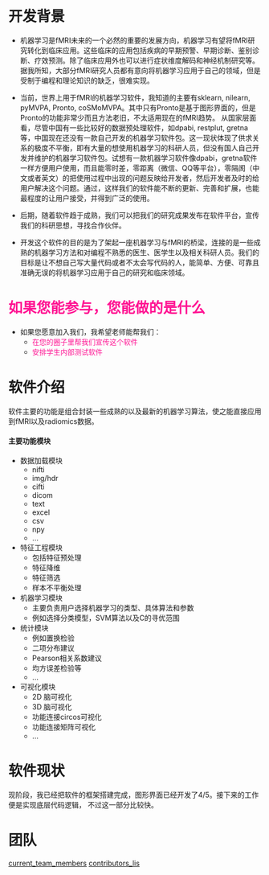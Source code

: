 # 开发背景
* 机器学习是fMRI未来的一个必然的重要的发展方向，机器学习有望将fMRI研究转化到临床应用。这些临床的应用包括疾病的早期预警、早期诊断、鉴别诊断、疗效预测。除了临床应用外也可以进行症状维度解码和神经机制研究等。
据我所知，大部分fMRI研究人员都有意向将机器学习应用于自己的领域，但是受制于编程和理论知识的缺乏，很难实现。

* 当前，世界上用于fMRI的机器学习软件，我知道的主要有sklearn, nilearn, pyMVPA, Pronto, coSMoMVPA。其中只有Pronto是基于图形界面的，但是Pronto的功能非常少而且方法老旧，不太适用现在的fMRI趋势。 从国家层面看，尽管中国有一些比较好的数据预处理软件，如dpabi, restplut, gretna等，中国现在还没有一款自己开发的机器学习软件包。这一现状体现了供求关系的极度不平衡，即有大量的想使用机器学习的科研人员，但没有国人自己开发并维护的机器学习软件包。试想有一款机器学习软件像dpabi，gretna软件一样方便用户使用，而且能零时差，零距离（微信、QQ等平台），零隔阂（中文或者英文）的把使用过程中出现的问题反映给开发者，然后开发者及时的给用户解决这个问题。通过，这样我们的软件能不断的更新、完善和扩展，也能最程度的让用户接受，并得到广泛的使用。

* 后期，随着软件趋于成熟，我们可以把我们的研究成果发布在软件平台，宣传我们的科研思想，寻找合作伙伴。

* 开发这个软件的目的是为了架起一座机器学习与fMRI的桥梁，连接的是一些成熟的机器学习方法和对编程不熟悉的医生、医学生以及相关科研人员。我们的目标是让不想自己写大量代码或者不太会写代码的人，能简单、方便、可靠且准确无误的将机器学习应用于自己的研究和临床领域。

# <font color=deeppink>如果您能参与，您能做的是什么</font>
* 如果您愿意加入我们，我希望老师能帮我们：
    * <font color=deeppink>在您的圈子里帮我们宣传这个软件</font>
    * <font color=deeppink>安排学生内部测试软件</font>

# 软件介绍
软件主要的功能是组合封装一些成熟的以及最新的机器学习算法，使之能直接应用到fMRI以及radiomics数据。  
#### 主要功能模块
* 数据加载模块  
    * nifti
    * img/hdr
    * cifti
    * dicom
    * text
    * excel
    * csv
    * npy
    * ...
* 特征工程模块
    * 包括特征预处理
    * 特征降维
    * 特征筛选
    * 样本不平衡处理  
* 机器学习模块 
    * 主要负责用户选择机器学习的类型、具体算法和参数
    * 例如选择分类模型，SVM算法以及C的寻优范围    
* 统计模块  
    * 例如置换检验
    * 二项分布建议
    * Pearson相关系数建议
    * 均方误差检验等
    * ...
* 可视化模块
    * 2D 脑可视化
    * 3D 脑可视化
    * 功能连接circos可视化
    * 功能连接矩阵可视化
    * ...

# 软件现状
现阶段，我已经把软件的框架搭建完成，图形界面已经开发了4/5。接下来的工作便是实现底层代码逻辑， 不过这一部分比较快。

# 团队
[current_team_members](./current_team_members.md)
[contributors_lis](./contributors_list.md)
